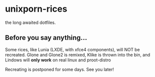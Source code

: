# unixporn-rices
the long awaited dotfiles.

## Before you say anything...
Some rices, like Lunia (LXDE, with xfce4 components), will NOT be recreated. Glone and Glone2 is remixed, Klike is thrown into the bin,  and Lindows will **only work** on real linux and proot-distro

Recreating is postponed for some days. See you later!


